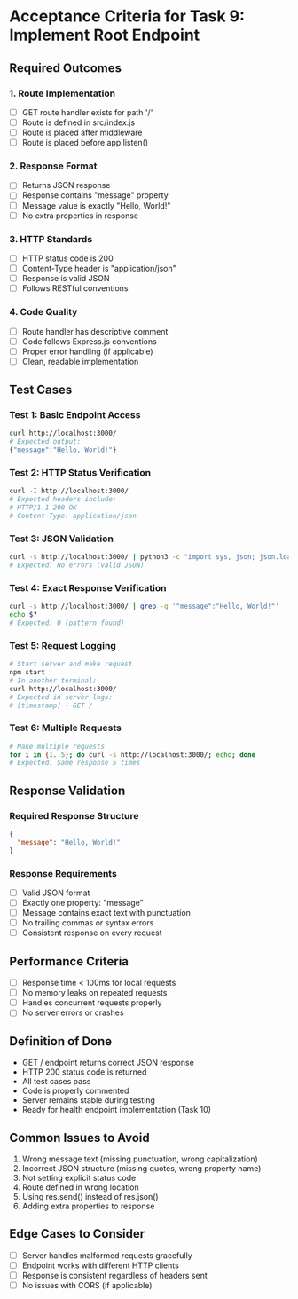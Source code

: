 # Acceptance Criteria for Task 9: Implement Root Endpoint

## Required Outcomes

### 1. Route Implementation
- [ ] GET route handler exists for path '/'
- [ ] Route is defined in src/index.js
- [ ] Route is placed after middleware
- [ ] Route is placed before app.listen()

### 2. Response Format
- [ ] Returns JSON response
- [ ] Response contains "message" property
- [ ] Message value is exactly "Hello, World!"
- [ ] No extra properties in response

### 3. HTTP Standards
- [ ] HTTP status code is 200
- [ ] Content-Type header is "application/json"
- [ ] Response is valid JSON
- [ ] Follows RESTful conventions

### 4. Code Quality
- [ ] Route handler has descriptive comment
- [ ] Code follows Express.js conventions
- [ ] Proper error handling (if applicable)
- [ ] Clean, readable implementation

## Test Cases

### Test 1: Basic Endpoint Access
```bash
curl http://localhost:3000/
# Expected output:
{"message":"Hello, World!"}
```

### Test 2: HTTP Status Verification
```bash
curl -I http://localhost:3000/
# Expected headers include:
# HTTP/1.1 200 OK
# Content-Type: application/json
```

### Test 3: JSON Validation
```bash
curl -s http://localhost:3000/ | python3 -c "import sys, json; json.load(sys.stdin)"
# Expected: No errors (valid JSON)
```

### Test 4: Exact Response Verification
```bash
curl -s http://localhost:3000/ | grep -q '"message":"Hello, World!"'
echo $?
# Expected: 0 (pattern found)
```

### Test 5: Request Logging
```bash
# Start server and make request
npm start
# In another terminal:
curl http://localhost:3000/
# Expected in server logs:
# [timestamp] - GET /
```

### Test 6: Multiple Requests
```bash
# Make multiple requests
for i in {1..5}; do curl -s http://localhost:3000/; echo; done
# Expected: Same response 5 times
```

## Response Validation

### Required Response Structure
```json
{
  "message": "Hello, World!"
}
```

### Response Requirements
- [ ] Valid JSON format
- [ ] Exactly one property: "message"
- [ ] Message contains exact text with punctuation
- [ ] No trailing commas or syntax errors
- [ ] Consistent response on every request

## Performance Criteria
- [ ] Response time < 100ms for local requests
- [ ] No memory leaks on repeated requests
- [ ] Handles concurrent requests properly
- [ ] No server errors or crashes

## Definition of Done
- GET / endpoint returns correct JSON response
- HTTP 200 status code is returned
- All test cases pass
- Code is properly commented
- Server remains stable during testing
- Ready for health endpoint implementation (Task 10)

## Common Issues to Avoid
1. Wrong message text (missing punctuation, wrong capitalization)
2. Incorrect JSON structure (missing quotes, wrong property name)
3. Not setting explicit status code
4. Route defined in wrong location
5. Using res.send() instead of res.json()
6. Adding extra properties to response

## Edge Cases to Consider
- [ ] Server handles malformed requests gracefully
- [ ] Endpoint works with different HTTP clients
- [ ] Response is consistent regardless of headers sent
- [ ] No issues with CORS (if applicable)